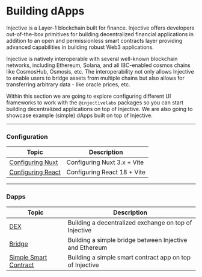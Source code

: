 # Building dApps

Injective is a Layer-1 blockchain built for finance. Injective offers developers out-of-the-box primitives for building decentralized financial applications in addition to an open and permissionless smart contracts layer providing advanced capabilities in building robust Web3 applications.

Injective is natively interoperable with several well-known blockchain networks, including Ethereum, Solana, and all IBC-enabled cosmos chains like CosmosHub, Osmosis, etc. The interoperability not only allows Injective to enable users to bridge assets from multiple chains but also allows for transferring arbitrary data - like oracle prices, etc.

Within this section we are going to explore configuring different UI frameworks to work with the `@injectivelabs` packages so you can start building decentralized applications on top of Injective. We are also going to showcase example (simple) dApps built on top of Injective.

***

### Configuration

| Topic                                     | Description                 |
| ----------------------------------------- | --------------------------- |
| [Configuring Nuxt](configuring-nuxt.md)   | Configuring Nuxt 3.x + Vite |
| [Configuring React](configuring-react.md) | Configuring React 18 + Vite |

***

### Dapps

| Topic                                      | Description                                              |
| ------------------------------------------ | -------------------------------------------------------- |
| [DEX](dex.md)                              | Building a decentralized exchange on top of Injective    |
| [Bridge](bridge.md)                        | Building a simple bridge between Injective and Ethereum  |
| [Simple Smart Contract](smart-contract.md) | Building a simple smart contract app on top of Injective |
